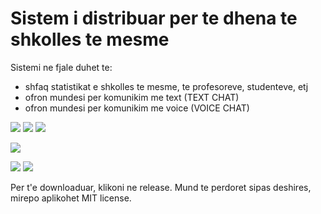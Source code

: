 # Sistem i distribuar per te dhena te shkolles te mesme

Sistemi ne fjale duhet te:
  - shfaq statistikat e shkolles te mesme, te profesoreve, studenteve, etj
  - ofron mundesi per komunikim me text (TEXT CHAT)
  - ofron mundesi per komunikim me voice (VOICE CHAT)
  
[![](https://img.shields.io/badge/Author-Agon%20Hoxha-black.svg)](https://www.github.com/460N1/)
![](https://img.shields.io/badge/Deadline-24/06/2019-yellow.svg) ![](https://img.shields.io/badge/Status-DONE-cream.svg)

[![](https://img.shields.io/github/license/IceWall-Inc/DSProject.svg)](https://github.com/IceWall-Inc/DSProject/blob/master/LICENSE)

[![](https://img.shields.io/github/release/IceWall-Inc/DSProject.svg)](https://github.com/IceWall-Inc/DSProject/releases/download/0.1/server_client.zip)
[![](https://img.shields.io/github/languages/top/IceWall-Inc/DSProject.svg)](https://en.wikipedia.org/wiki/Java_(programming_language))


Per t'e downloaduar, klikoni ne release. Mund te perdoret sipas deshires, mirepo aplikohet MIT license.
